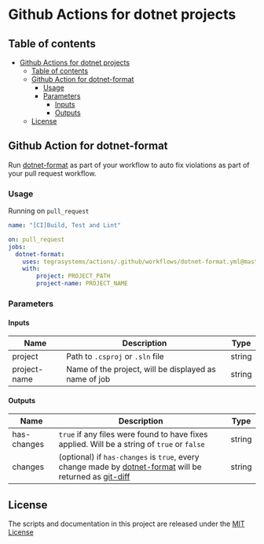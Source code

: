 # Github Actions for dotnet projects

## Table of contents
- [Github Actions for dotnet projects](#github-actions-for-dotnet-projects)
  - [Table of contents](#table-of-contents)
  - [Github Action for dotnet-format](#github-action-for-dotnet-format)
    - [Usage](#usage)
    - [Parameters](#parameters)
      - [Inputs](#inputs)
      - [Outputs](#outputs)
  - [License](#license)


## Github Action for dotnet-format
Run [dotnet-format](https://github.com/dotnet/format) as part of your workflow to auto fix violations as part of your pull request workflow.

### Usage
Running on `pull_request`
```yaml
name: "[CI]Build, Test and Lint"

on: pull_request
jobs:
  dotnet-format:
    uses: tegrasystems/actions/.github/workflows/dotnet-format.yml@master
    with:
        project: PROJECT_PATH
        project-name: PROJECT_NAME
```

### Parameters
#### Inputs

| Name | Description | Type |
| --- | ----------- | ----- |
| project | Path to `.csproj` or `.sln` file | string |
| project-name | Name of the project, will be displayed as name of job  | string |

#### Outputs
| Name | Description | Type |
| --- | ----------- | ----- |
| has-changes | `true` if any files were found to have fixes applied. Will be a string of `true` or `false` | string |
| changes | (optional) if `has-changes` is `true`, every change made by [dotnet-format](https://github.com/dotnet/format) will be returned as [git-diff](https://git-scm.com/docs/git-diff) | string |

## License
The scripts and documentation in this project are released under the [MIT License](https://github.com/xt0rted/dotnet-format/blob/main/LICENSE)

